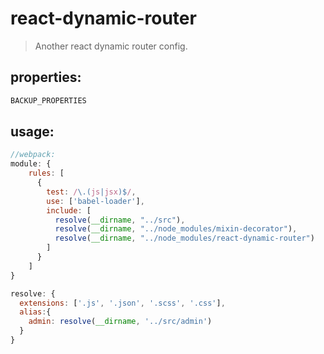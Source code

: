 # react-dynamic-router
> Another react dynamic router config.


## properties:
```javascript
BACKUP_PROPERTIES
```

## usage:
```js
//webpack:
module: {
    rules: [
      {
        test: /\.(js|jsx)$/,
        use: ['babel-loader'],
        include: [
          resolve(__dirname, "../src"),
          resolve(__dirname, "../node_modules/mixin-decorator"),
          resolve(__dirname, "../node_modules/react-dynamic-router")
        ]
      }
    ]
}

resolve: {
  extensions: ['.js', '.json', '.scss', '.css'],
  alias:{
    admin: resolve(__dirname, '../src/admin')
  }
}
```
